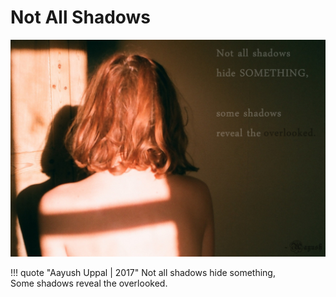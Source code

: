 # Not All Shadows

![Not All Shadows](../img/shadow.jpg?style=centerme "Not All Shadows")

!!! quote "Aayush Uppal | 2017"
    Not all shadows hide something,<br/>
    Some shadows reveal the overlooked.

[^1]: `abstract`, `art`, `mafalda silva`, `quote`, `shadow`, `thoughts`
[^2]: _Photo Credits: [Mafalda Silva](http://www.mafalda-silva.com/pink-autumn.html)_
